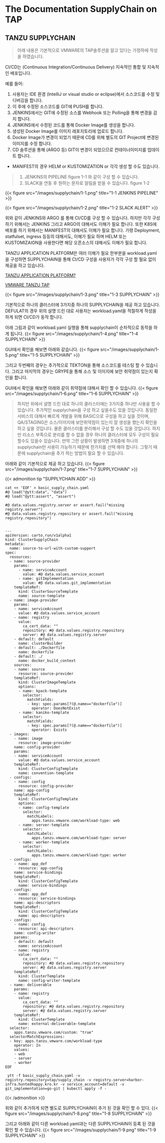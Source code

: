 # The Documentation SupplyChain on TAP


## TANZU SUPPLYCHAIN
> 아래 내용은 기본적으로 VMWARE의 TAP솔루션을 알고 있다는 가정하에 작성을 하였습니다.

CI/CD는 (Continuous Integration/Continuous Delivery) 지속적인 통합 및 지속적인 배포입니다. 

예를 들어: 
1. 사용자는 IDE 환경 (IntelliJ or visual studio or eclipse)에서 소스코드를 수정 및 디버깅을 합니다. 
2. 이 후에 수정된 소스코드를 GIT에 PUSH를 합니다. 
3. JENKINS에서는 GIT에 수정된 소스를 Webhook 또는 Polling을 통해 변경을 감지 합니다.
4. JENKINS에서 수정된 코드를 통해 Docker Image를 생성을 합니다.
5. 생성된 Docker Image를 이미지 레포지토리에 업로드 합니다.
6. Docker Image가 변경이 되었기 때문에 CD를 위해 별도의 GIT Project에 변경된 이미지를 수정 합니다.
7. CD 솔루션을 통해 (ARGO 등) GIT이 변경이 되었으므로 컨테이너이미지를 업데이트 합니다.

* MANIFEST의 경우 HELM or KUSTOMIZATION or 각각 생성 할 수도 있습니다. 

> 1. JENKINS의 PIPELINE figure 1-1 와 같이 구성 할 수 있습니다. 
> 2. SLACK을 연동 후 원하는 문자로 알림을 받을 수 있습니다. figure 1-2

{{< figure src="/images/supplychain/1-1.png" title="1-1 JENKINS PIPELINE" >}}

{{< figure src="/images/supplychain/1-2.png" title="1-2 SLACK ALERT" >}}

위와 같이 JENKINS와 ARGO 를 통해 CI/CD를 구성 할 수 있습니다. 하지만 각각 구성하기 위해서는 JENKINS 그리고 ARGO의 대해서도 이해가 필요 합니다. 또한 K8S에 배포를 하기 위해서는 MANIFEST의 대해서도 이해가 필요 합니다. 가령 Deployment, statfulset, ingress 등등의 대해서도, 이해가 필요 하며 HELM 또는 KUSTOMIZAION을 사용한다면 해당 오픈소스의 대해서도 이해가 필요 합니다.

TANZU APPLICATION PLATFORM은 여러 이해가 필요 한부분을 workload.yaml을 구성하면 SUPPLYCHAIN을 통해 CI/CD 구성을 사용자가 각각 구성 할 필요 없이 제공을 하고 있습니다. 


[<i class="fas fa-link"></i> TANZU APPLICATION PLATFORM?](https://huntedhappy.github.io/tanzu-application-platform/)

[<i class="fas fa-link"></i> VMWARE TANZU TAP](https://docs.vmware.com/en/VMware-Tanzu-Application-Platform/1.4/tap/overview.html)

{{< figure src="/images/supplychain/1-3.png" title="1-3 SUPPLYCHAIN" >}}

기본적으로 하나의 클러스터에 3가지중 하나의 SUPPLYCHAIN을 제공 하고 있습니다. DEFULAT의 경우 위의 설명 드린 대로 사용자는 workload.yaml을 적절하게 작성을 하게 되면 CI/CD가 동작 합니다. 

아래 그림과 같이 workload.yaml 실행을 통해 supplychain이 순차적으로 동작을 하게 됩니다.
{{< figure src="/images/supplychain/1-4.png" title="1-4 SUPPLYCHAIN" >}}

GUI에서 확인을 해보면 아래와 같습니다. 
{{< figure src="/images/supplychain/1-5.png" title="1-5 SUPPLYCHAIN" >}}

그리고 두번째의 경우는 추가적으로 TEKTON을 통해 소스코드를 테스팅 할 수 있습니다. 
그리고 마지막의 경우는 GRYPE을 통해 소스 및 이미지에 보안 취약점이 있는지 확인을 합니다.

GUI에서 확인을 해보면 아래와 같이 취약점에 대해서 확인 할 수 있습니다.
{{< figure src="/images/supplychain/1-6.png" title="1-6 SUPPLYCHAIN" >}}

> 하지만 위에서 설명 드린 대로 하나의 클러스터에는 3가지중 하나만 사용을 할 수 있습니다. 추가적인 supplychain을 구성 하고 싶을수도 있을 것입니다. 동일한 서비스의 대해서 빠르게 개발을 위해 BASIC으로 구성을 하고 싶을 것이며, QA/STAGING은 소스/이미지에 보안취약점이 있는지 잘 생성을 했는지 확인을 하고 싶을 것입니다. 물론 클러스터를 분리해서 구성 할 수도 있을 것입니다. 하지만 리소스 부족으로 분리를 할 수 없을 경우 하나의 클러스터에 모두 구성이 필요할수도 있을수 있습니다. 만약 그런 상황이 발생하면 3개중에 하나의 supplychain만 사용이 가능하기 때문에 한가지를 선택 해야 합니다. 그렇기 때문에 supplychain을 추가 하는 방법이 필요 할 수 있습니다. 

아래와 같이 기본적으로 제공 하고 있습니다. 
{{< figure src="/images/supplychain/1-7.png" title="1-7 SUPPLYCHAIN" >}}


{{< admonition tip "SUPPLYCHAIN ADD" >}}
```shell
cat << 'EOF' > basic_supply_chain.yaml
#@ load("@ytt:data", "data")
#@ load("@ytt:assert", "assert")

#@ data.values.registry.server or assert.fail("missing registry.server")
#@ data.values.registry.repository or assert.fail("missing registry.repository")


---
apiVersion: carto.run/v1alpha1
kind: ClusterSupplyChain
metadata:
  name: source-to-url-with-custom-support
spec:
  resources:
  - name: source-provider
    params:
      - name: serviceAccount
        value: #@ data.values.service_account
      - name: gitImplementation
        value: #@ data.values.git_implementation
    templateRef:
      kind: ClusterSourceTemplate
      name: source-template
  - name: image-provider
    params:
    - name: serviceAccount
      value: #@ data.values.service_account
    - name: registry
      value:
        ca_cert_data: ""
        repository: #@ data.values.registry.repository
        server: #@ data.values.registry.server
    - default: default
      name: clusterBuilder
    - default: ./Dockerfile
      name: dockerfile
    - default: ./
      name: docker_build_context
    sources:
    - name: source
      resource: source-provider
    templateRef:
      kind: ClusterImageTemplate
      options:
      - name: kpack-template
        selector:
          matchFields:
          - key: spec.params[?(@.name=="dockerfile")]
            operator: DoesNotExist
      - name: kaniko-template
        selector:
          matchFields:
          - key: spec.params[?(@.name=="dockerfile")]
            operator: Exists
  - images:
    - name: image
      resource: image-provider
    name: config-provider
    params:
    - name: serviceAccount
      value: #@ data.values.service_account
    templateRef:
      kind: ClusterConfigTemplate
      name: convention-template
  - configs:
    - name: config
      resource: config-provider
    name: app-config
    templateRef:
      kind: ClusterConfigTemplate
      options:
      - name: config-template
        selector:
          matchLabels:
            apps.tanzu.vmware.com/workload-type: web
      - name: server-template
        selector:
          matchLabels:
            apps.tanzu.vmware.com/workload-type: server
      - name: worker-template
        selector:
          matchLabels:
            apps.tanzu.vmware.com/workload-type: worker
  - configs:
    - name: app_def
      resource: app-config
    name: service-bindings
    templateRef:
      kind: ClusterConfigTemplate
      name: service-bindings
  - configs:
    - name: app_def
      resource: service-bindings
    name: api-descriptors
    templateRef:
      kind: ClusterConfigTemplate
      name: api-descriptors
  - configs:
    - name: config
      resource: api-descriptors
    name: config-writer
    params:
    - default: default
      name: serviceAccount
    - name: registry
      value:
        ca_cert_data: ""
        repository: #@ data.values.registry.repository
        server: #@ data.values.registry.server
    templateRef:
      kind: ClusterTemplate
      name: config-writer-template
  - name: deliverable
    params:
    - name: registry
      value:
        ca_cert_data: ""
        repository: #@ data.values.registry.repository
        server: #@ data.values.registry.server
    templateRef:
      kind: ClusterTemplate
      name: external-deliverable-template
  selector:
    apps.tanzu.vmware.com/custom: "true"
  selectorMatchExpressions:
  - key: apps.tanzu.vmware.com/workload-type
    operator: In
    values:
    - web
    - server
    - worker
EOF

 ytt -f basic_supply_chain.yaml -v registry.repository=tap/supply_chain -v registry.server=harbor-infra.huntedhappy.kro.kr -v service_account=default -v git_implementation=go-git | kubectl apply -f -
```
{{< /admonition >}}

위와 같이 추가하게 되면 별도로 SUPPLYCHAIN이 추가 된 것을 확인 할 수 있다. 
{{< figure src="/images/supplychain/1-8.png" title="1-8 SUPPLYCHAIN" >}}


그리고 아래와 같이 다른 workload.yaml과는 다른 SUPPLYCHAIN이 등록 된 것을 확인 할 수 있습니다. 
{{< figure src="/images/supplychain/1-9.png" title="1-9 SUPPLYCHAIN" >}}
